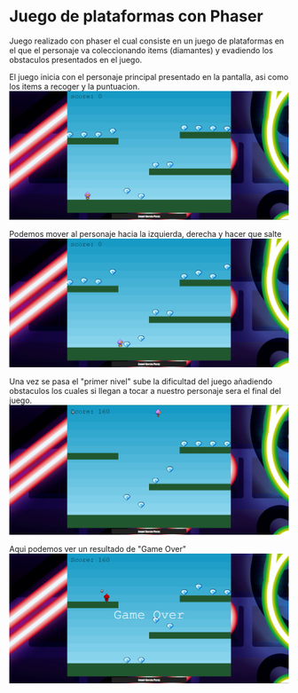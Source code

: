 # Juego de plataformas con Phaser

Juego realizado con phaser el cual consiste en un juego de plataformas
en el que el personaje va coleccionando items (diamantes) y evadiendo 
los obstaculos presentados en el juego.

El juego inicia con el personaje principal presentado en la pantalla, asi como
los items a recoger y la puntuacion.
![Start Game](img/github-image1.png)

Podemos mover al personaje hacia la izquierda, derecha y hacer que salte
![Character movement](img/github-image2.png)

Una vez se pasa el "primer nivel" sube la dificultad del juego añadiendo
obstaculos los cuales si llegan a tocar a nuestro personaje sera el final
del juego.
![Obstacules game](img/github-image3.png)

Aqui podemos ver un resultado de "Game Over"
![Game Over](img/github-image4.png)